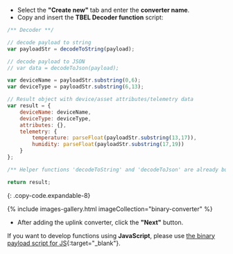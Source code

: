 * Select the **"Create new"** tab and enter the **converter name**.
* Copy and insert the **TBEL Decoder function** script:

```javascript
/** Decoder **/

// decode payload to string
var payloadStr = decodeToString(payload);

// decode payload to JSON
// var data = decodeToJson(payload);

var deviceName = payloadStr.substring(0,6);
var deviceType = payloadStr.substring(6,13);

// Result object with device/asset attributes/telemetry data
var result = {
    deviceName: deviceName,
    deviceType: deviceType,
    attributes: {},
    telemetry: {
        temperature: parseFloat(payloadStr.substring(13,17)),
        humidity: parseFloat(payloadStr.substring(17,19))
    }
};

/** Helper functions 'decodeToString' and 'decodeToJson' are already built-in **/

return result;
``` 
{: .copy-code.expandable-8}

{% include images-gallery.html imageCollection="binary-converter" %}

* After adding the uplink converter, click the **"Next"** button.

If you want to develop functions using **JavaScript**, please use [the binary payload script for JS](/docs/pe/edge/user-guide/resources/binary-payload-converter.json){:target="_blank"}.